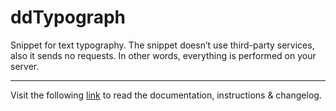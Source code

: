 # ddTypograph

Snippet for text typography. The snippet doesn’t use third-party services, also it sends no requests. In other words, everything is performed on your server.
___
Visit the following [link](http://code.divandesign.biz/modx/ddtypograph) to read the documentation, instructions & changelog.